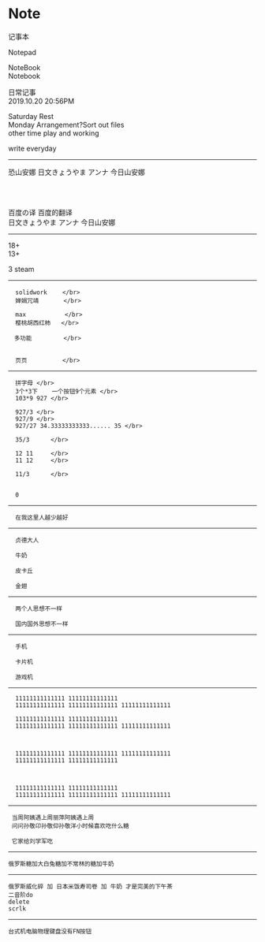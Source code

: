 # Note
记事本

Notepad                                                               </br>

NoteBook                                                              </br>
Notebook                                                              </br>


日常记事                                                              </br>
2019.10.20 20:56PM                                                   </br>


Saturday Rest </br>
Monday Arrangement?Sort out files  </br>
other time play and working </br>


write everyday




----------

恐山安娜 日文きょうやま アンナ 今日山安娜 </br>

</br>
</br>

百度の译 百度的翻译     </br>
日文きょうやま アンナ 今日山安娜  </br>

----------



18+  </br>
13+  </br>

3 steam </br>

----------

      solidwork　　 </br>
      婵娟冗靖       </br>
      
      max           </br>
      樱桃胡西红柿   </br>
      
    　多功能         </br>
      
      
      页页          </br>

----------

      拼字母 </br>
      3个*3下    一个按钮9个元素 </br>
      103*9 927 </br>
      
      927/3 </br>
      927/9 </br>
      927/27 34.33333333333...... 35 </br>
      
      35/3      </br>
      
      12 11     </br>
      11 12     </br>
      
      11/3      </br>
      
      
      0
      
      
----------

      在我这里人越少越好

----------

      贞德大人
      
      牛奶
      
      皮卡丘
      
      金翅
      
      
      
----------

      两个人思想不一样
      
      国内国外思想不一样

----------
      
      手机
      
      卡片机
      
      游戏机

----------

      11111111111111 11111111111111
      11111111111111 11111111111111 11111111111111
      
      11111111111111 11111111111111
      11111111111111 11111111111111 11111111111111
      
      
      
      11111111111111 11111111111111 11111111111111
      11111111111111 11111111111111
      
      
      
      11111111111111 11111111111111
      11111111111111 11111111111111 11111111111111
      
      
      
----------
      
     当周阿姨遇上周丽萍阿姨遇上周
     问问孙敬卬孙敬仰孙敬洋小时候喜欢吃什么糖
      
     它家给刘学军吃 
      
      
      
----------

    俄罗斯糖加大白兔糖加不常林的糖加牛奶
     

----------

    俄罗斯威化碎 加 日本米饭寿司卷 加 牛奶 才是完美的下午茶
    二音阶do 
    delete 
    scrlk

----------

    台式机电脑物理键盘没有FN按钮
   
   
   
   
